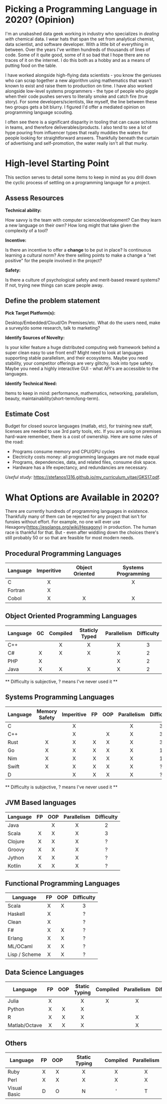 # Picking a Programming Language in 2020? (Opinion)

I'm an unabashed data geek working in industry who specializes in *dealing with* chemical data. I wear hats that span the set from analytical chemist, data scientist, and software developer. With a little bit of everything in between. Over the years I've written hundreds of thousands of lines of code. Some of it quite good, some of it so bad that I hope there are no traces of it on the internet. I do this both as a hobby and as a means of putting food on the table.

I have worked alongside high-flying data scientists - you know the geniuses who can scrap together a new algorithm using mathematics that wasn't known to exist and raise them to production on time. I have also worked alongside low-level systems programmers - the type of people who giggle when their code pushes servers to literally smoke and catch fire (true story). For some developers/scientists, like myself, the line between these two groups gets a bit blurry. I figured I'd offer a mediated opinion on programming language scouting. 

I often see there is a significant disparity in tooling that can cause schisms in teams, and therefore deliverables/products. I also tend to see a lot of hype pouring from influencer types that really muddies the waters for people looking for straightforward answers. Thankfully beneath the curtain of advertising and self-promotion, the water really isn't all that murky.

# High-level Starting Point

This section serves to detail some items to keep in mind as you drill down the cyclic process of settling on a programming language for a project.

## Assess Resources

**Technical ability:** 

How savvy is the team with computer science/development? Can they learn a new language on their own? How long might that take given the complexity of a tool? 

**Incentive:**

Is there an incentive to offer a **change** to be put in place? Is continuous learning a cultural norm? Are there selling points to make a change a "net positive" for the people involved in the project?

**Safety:** 

Is there a culture of psychological safety and merit-based reward systems? If not, trying new things can scare people away. 

## Define the problem statement

**Pick Target Platform(s):** 

Desktop/Embedded/Cloud/On Premises/etc. What do the users need, make a survey/do some research, talk to marketing? 

**Identify Sources of Novelty:**

Is your killer feature a huge distributed computing web framework behind a super clean easy to use front end? Might need to look at languages supporting stable parallelism, and their ecosystems. Maybe you need stability, your competitor offerings are very glitchy, look into type safety. Maybe you need a highly interactive GUI - what API's are accessible to the languages.

**Identify Technical Need:**

Items to keep in mind: performance, mathematics, networking, parallelism, beauty, maintainability(short-term/long-term).

## Estimate Cost

Budget for closed source languages (matlab, etc), for training new staff, licenses are needed to use 3rd party tools, etc. If you are using on premises hard-ware remember, there is a cost of ownership. Here are some rules of the road:

* Programs consume memory and CPU/GPU cycles
* Electricity costs money: all programming languages are not made equal 
* Programs, dependencies, data, and related files, consume disk space.
* Hardware has a life expectancy, and redundancies are necessary.

*Useful study:*
<https://stefanos1316.github.io/my_curriculum_vitae/GKS17.pdf>. 

# What Options are Available in 2020?

There are currently hundreds of programming languages in existence. Thankfully many of them can be rejected for any project that isn't for funsies without effort. For example, no one will ever use Hexagony(<https://esolangs.org/wiki/Hexagony>) in production. The human race is thankful for that. But - even after widdling down the choices there's still probably 50 or so that are feasible for most modern needs.

## Procedural Programming Languages
| Language | Imperitive | Object Oriented | Systems Programming|
| -       | :-: | :-: | :-: |
| C       | X |   | X |
| Fortran | X |   |   |
| Cobol   | X | X | X |

## Object Oriented Programming Languages
| Language | GC | Compiled | Staticly Typed | Parallelism | Difficulty |
| -        | :-: | :-: | :-: | :-: | :-: |
| C++      |   | X | X | X | 3 |
| C#       | X | X | X | X | 2 |
| PHP      | X |   |   | X | 2 |
| Java     | X | X | X | X | 2 |

** Difficulty is subjective, ? means I've never used it **

## Systems Programming Languages
| Language | Memory Safety | Imperitive | FP | OOP | Parallelism | Difficulty |
| -       | :-: | :-: | :-: | :-: | :-: | :-: |
| C       |   | X |   |   | X | 3 |
| C++     |   | X |   | X | X | 3 |
| Rust    | X | X | X | X | X | 3 |
| Go      | X | X | X | X | X | 1 |
| Nim     | X | X | X | X | X | 1 |
| Swift   | X | X | X | X | X | ? |
| D       |   | X | X | X | X | ? |

** Difficulty is subjective, ? means I've never used it **
## JVM Based languages
| Language    | FP | OOP | Parallelism | Difficulty |
| -           | :-: | :-: | :-: | :-: |
| Java        |   | X | X | 2 |
| Scala       | X | X | X | 3 |
| Clojure     | X | X | X | ? |
| Groovy      | X | X | X | ? |
| Jython      | X | X | X | ? |
| Kotlin      | X | X | X | ? |

## Functional Programming Languages
| Language           | FP | OOP | Difficulty |
| -                  | :-: | :-: | :-: |
| Scala              | X | X | 3 |
| Haskell            | X |   | ? |
| Clean              | X |   | ? |
| F#                 | X | X | ? |
| Erlang             | X | X | ? |
| ML/OCaml           | X | X | ? |
| Lisp / Scheme      | X | X | ? |

## Data Science Languages
| Language           | FP | OOP | Static Typing | Compiled | Parallelism | Difficulty |
| -                  | :-: | :-: | :-: | :-: | :-: | :-: |
| Julia              | X |   | X | X | X | 1 |
| Python             | X | X | X |   |   | 1 |
| R                  | X | X | X |   | X | 1 |
| Matlab/Octave      | X | X | X |   | X | 1 |


## Others
| Language           | FP | OOP | Static Typing | Compiled | Parallelism | 
| -                  | :-: | :-: | :-: | :-: | :-: |
| Ruby               | X | X | X | X | X |
| Perl               | X | X | X | X | X |
| Visual Basic       | D | O | N | ' | T |
